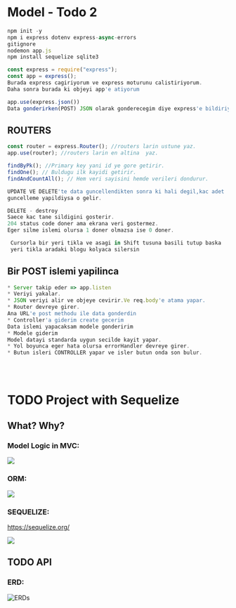 # Model - Todo 2

```jsx
npm init -y
npm i express dotenv express-async-errors
gitignore
nodemon app.js
npm install sequelize sqlite3

const express = require("express");
const app = express();
Burada express cagiriyorum ve express moturunu calistiriyorum.
Daha sonra burada ki objeyi app'e atiyorum

app.use(express.json())
Data gonderirken(POST) JSON olarak gonderecegim diye express'e bildiriyorsun.
```

## ROUTERS

```jsx
const router = express.Router(); //routers larin ustune yaz.
app.use(router); //routers larin en altina  yaz.

findByPk(); //Primary key yani id ye gore getirir.
findOne(); // Buldugu ilk kayidi getirir.
findAndCountAll(); // Hem veri sayisini hemde verileri dondurur.

UPDATE VE DELETE'te data guncellendikten sonra ki hali degil,kac adet
guncelleme yapildiysa o gelir.

DELETE - destroy
Saece kac tane sildigini gosterir.
204 status code doner ama ekrana veri gostermez.
Eger silme islemi olursa 1 doner olmazsa ise 0 doner.

 Cursorla bir yeri tikla ve asagi in Shift tusuna basili tutup baska
 yeri tikla aradaki blogu kolyaca silersin
```

## Bir POST islemi yapilinca

```jsx
* Server takip eder => app.listen
* Veriyi yakalar.
* JSON veriyi alir ve objeye cevirir.Ve req.body'e atama yapar.
* Router devreye girer.
Ana URL'e post methodu ile data gonderdin
* Controller'a giderim create gecerim
Data islemi yapacaksam modele gonderirim
* Modele giderim
Model datayi standarda uygun secilde kayit yapar.
* Yol boyunca eger hata olursa errorHandler devreye girer.
* Butun isleri CONTROLLER yapar ve isler butun onda son bulur.
```

##

```jsx

```

```jsx

```

# TODO Project with Sequelize

## What? Why?

### Model Logic in MVC:

![](./intro-mvc.png)

### ORM:

![](./intro-orm.jpeg)

### SEQUELIZE:

https://sequelize.org/

![](./intro-sequelize.png)

## TODO API

### ERD:

![ERD](./erdTodoAPI.png)s
